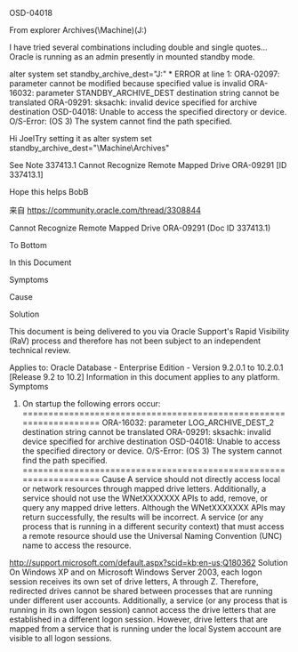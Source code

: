 OSD-04018

From explorer   Archives(\\Machine)(J:)
 
I have tried several combinations including double and single quotes...   Oracle is running as an admin presently in mounted standby mode.
 
alter system set standby_archive_dest="J:\"
*
ERROR at line 1:
ORA-02097: parameter cannot be modified because specified value is invalid
ORA-16032: parameter STANDBY_ARCHIVE_DEST destination string cannot be translated
ORA-09291: sksachk: invalid device specified for archive destination
OSD-04018: Unable to access the specified directory or device.
O/S-Error: (OS 3) The system cannot find the path specified.
 
 
Hi JoelTry setting it as
alter system set standby_archive_dest="\\Machine\Archives"
 
See Note 337413.1 Cannot Recognize Remote Mapped Drive ORA-09291 [ID 337413.1]
 
Hope this helps
BobB
 
来自 <https://community.oracle.com/thread/3308844>
 
 


Cannot Recognize Remote Mapped Drive ORA-09291 (Doc ID 337413.1)

To Bottom



In this Document

Symptoms

 
Cause
 
Solution


This document is being delivered to you via Oracle Support's Rapid Visibility (RaV) process and therefore has not been subject to an independent technical review.

Applies to:
Oracle Database - Enterprise Edition - Version 9.2.0.1 to 10.2.0.1 [Release 9.2 to 10.2]
Information in this document applies to any platform.
Symptoms
1) On startup the following errors occur:
==================================================================
ORA-16032: parameter LOG_ARCHIVE_DEST_2 destination string cannot be translated
ORA-09291: sksachk: invalid device specified for archive destination
OSD-04018: Unable to access the specified directory or device.
O/S-Error: (OS 3) The system cannot find the path specified.
==================================================================
Cause
A service should not directly access local or network resources through mapped drive letters.
Additionally, a service should not use the WNetXXXXXXX APIs to add, remove, or query any mapped
drive letters. Although the WNetXXXXXXX APIs may return successfully, the results will be
incorrect. A service (or any process that is running in a different security context) that must
access a remote resource should use the Universal Naming Convention (UNC) name to access the
resource.
 
http://support.microsoft.com/default.aspx?scid=kb;en-us;Q180362
Solution
On Windows XP and on Microsoft Windows Server 2003, each logon session receives its own set of
drive letters, A through Z. Therefore, redirected drives cannot be shared between processes that
are running under different user accounts. Additionally, a service (or any process that is running
in its own logon session) cannot access the drive letters that are established in a different
logon session. However, drive letters that are mapped from a service that is running under the
local System account are visible to all logon sessions.
 